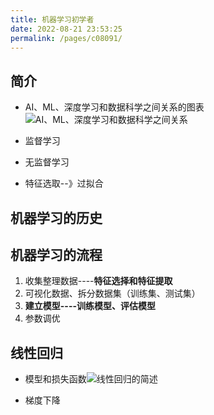```yaml
---
title: 机器学习初学者
date: 2022-08-21 23:53:25
permalink: /pages/c08091/
---
```

## 简介

- AI、ML、深度学习和数据科学之间关系的图表![AI、ML、深度学习和数据科学之间关系](https://cdn.jsdelivr.net/gh/crush598/image@main/%E4%BA%8C%E5%88%86/202208191645653.png)

- 监督学习
- 无监督学习
- 特征选取--》过拟合

## 机器学习的历史

## 机器学习的流程

1. 收集整理数据----**特征选择和特征提取**
2. 可视化数据、拆分数据集（训练集、测试集）
3. **建立模型----训练模型、评估模型**
4. 参数调优

## 线性回归

- 模型和损失函数![线性回归的简述](https://cdn.jsdelivr.net/gh/crush598/image@main/%E4%BA%8C%E5%88%86/202208211500278.png)

- 梯度下降




































